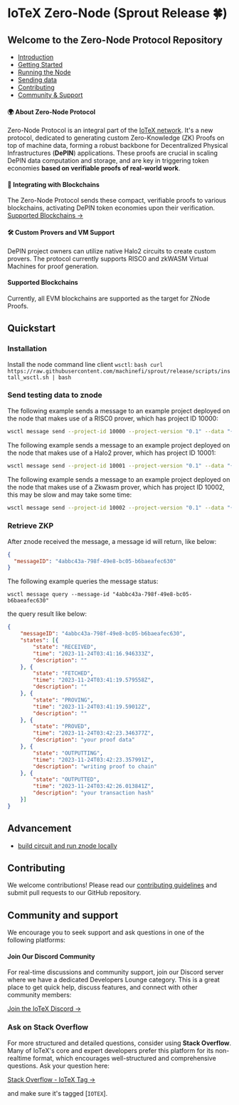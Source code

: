 # IoTeX Zero-Node (Sprout Release 🍀)

## Welcome to the Zero-Node Protocol Repository

- [Introduction](#-about-zero-node-protocol)
- [Getting Started](#getting-started)
- [Running the Node](#running-the-node)
- [Sending data](#sending-data)
- [Contributing](#contributing)
- [Community & Support](#community-and-support)


#### 🌍 About Zero-Node Protocol

Zero-Node Protocol is an integral part of the [IoTeX network](https://iotex.io). It's a new protocol, dedicated to generating custom Zero-Knowledge (ZK) Proofs on top of machine data, forming a robust backbone for Decentralized Physical Infrastructures (**DePIN**) applications. These proofs are crucial in scaling DePIN data computation and storage, and are key in triggering token economies **based on verifiable proofs of real-world work**.

#### 🔗 Integrating with Blockchains

The Zero-Node Protocol sends these compact, verifiable proofs to various blockchains, activating DePIN token economies upon their verification. [Supported Blockchains →](#supported_blockchains)

#### 🛠 Custom Provers and VM Support

DePIN project owners can utilize native Halo2 circuits to create custom provers. The protocol currently supports RISC0 and zkWASM Virtual Machines for proof generation.

#### Supported Blockchains

Currently, all EVM blockchains are supported as the target for ZNode Proofs.

## Quickstart


### Installation

Install the node command line client `wsctl`:
    ```bash
    curl https://raw.githubusercontent.com/machinefi/sprout/release/scripts/install_wsctl.sh | bash
    ```

### Send testing data to znode

The following example sends a message to an example project deployed on the node that makes use of a RISC0 prover, which has project ID 10000:

```bash
wsctl message send --project-id 10000 --project-version "0.1" --data "{\"private_input\":\"14\", \"public_input\":\"3,34\", \"receipt_type\":\"Snark\"}"
```

The following example sends a message to an example project deployed on the node that makes use of a Halo2 prover, which has project ID 10001:

```bash
wsctl message send --project-id 10001 --project-version "0.1" --data "{\"private_a\": 3, \"private_b\": 4}"
```

The following example sends a message to an example project deployed on the node that makes use of a Zkwasm prover, which has project ID 10002, this may be slow and may take some time:

```bash
wsctl message send --project-id 10002 --project-version "0.1" --data "{\"private_a\": 1, \"private_b\": 1}"
```

### Retrieve ZKP

After znode received the message, a message id will return, like below:

```json
{
  "messageID": "4abbc43a-798f-49e8-bc05-b6baeafec630"
}
```

The following example queries the message status:

```shell
wsctl message query --message-id "4abbc43a-798f-49e8-bc05-b6baeafec630"
```

the query result like below:

```json
{
	"messageID": "4abbc43a-798f-49e8-bc05-b6baeafec630",
	"states": [{
		"state": "RECEIVED",
		"time": "2023-11-24T03:41:16.946333Z",
		"description": ""
	}, {
		"state": "FETCHED",
		"time": "2023-11-24T03:41:19.579558Z",
		"description": ""
	}, {
		"state": "PROVING",
		"time": "2023-11-24T03:41:19.59012Z",
		"description": ""
	}, {
		"state": "PROVED",
		"time": "2023-11-24T03:42:23.346377Z",
		"description": "your proof data"
	}, {
		"state": "OUTPUTTING",
		"time": "2023-11-24T03:42:23.357991Z",
		"description": "writing proof to chain"
	}, {
		"state": "OUTPUTTED",
		"time": "2023-11-24T03:42:26.013841Z",
		"description": "your transaction hash"
	}]
}
```

## Advancement
- [build circuit and run znode locally](RUN-LOCALLY.md)

## Contributing

We welcome contributions! Please read our [contributing guidelines](CONTRIBUTING.md) and submit pull requests to our GitHub repository.

## Community and support

We encourage you to seek support and ask questions in one of the following platforms:

#### Join Our Discord Community

For real-time discussions and community support, join our Discord server where we have a dedicated
Developers Lounge category. This is a great place to get quick help, discuss features, and connect with other community members:

[Join the IoTeX Discord →](https://iotex.io/devdiscord)

### Ask on Stack Overflow

For more structured and detailed questions, consider using **Stack Overflow**. Many of IoTeX's core and expert developers prefer this platform for its non-realtime format, which encourages well-structured and comprehensive questions. Ask your question here:

[Stack Overflow - IoTeX Tag →](https://stackoverflow.com/questions/tagged/iotex)

and make sure it's tagged [`IOTEX`].
